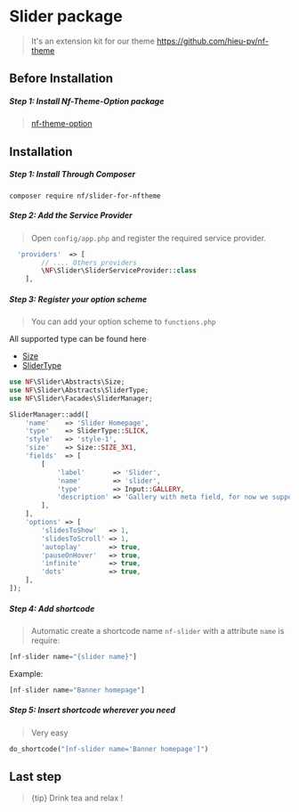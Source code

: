 # Slider package
 > It's an extension kit for our theme https://github.com/hieu-pv/nf-theme 
 
## Before Installation
##### Step 1: Install Nf-Theme-Option package
> [nf-theme-option](https://github.com/hieu-pv/nf-theme-option)

<a name="installation"></a>
## Installation
##### Step 1: Install Through Composer
```
composer require nf/slider-for-nftheme
```
##### Step 2: Add the Service Provider
> Open `config/app.php` and register the required service provider.

```php
  'providers'  => [
        // .... Others providers 
        \NF\Slider\SliderServiceProvider::class
    ],
```

##### Step 3: Register your option scheme
> You can add your option scheme to `functions.php`

All supported type can be found here 
- [Size](https://github.com/garungabc/SliderForNftheme/blob/master/src/Abstracts/Size.php)
- [SliderType](https://github.com/garungabc/SliderForNftheme/blob/master/src/Abstracts/SliderType.php)

```php
use NF\Slider\Abstracts\Size;
use NF\Slider\Abstracts\SliderType;
use NF\Slider\Facades\SliderManager;

SliderManager::add([
    'name'    => 'Slider Homepage',
    'type'    => SliderType::SLICK,
    'style'   => 'style-1',
    'size'    => Size::SIZE_3X1,
    'fields'  => [
        [
            'label'       => 'Slider',
            'name'        => 'slider',
            'type'        => Input::GALLERY,
            'description' => 'Gallery with meta field, for now we support text and textarea on meta field.',
        ],
    ],
    'options' => [
        'slidesToShow'   => 1,
        'slidesToScroll' => 1,
        'autoplay'       => true,
        'pauseOnHover'   => true,
        'infinite'       => true,
        'dots'           => true,
    ],
]);
```

##### Step 4: Add shortcode
> Automatic create a shortcode name `nf-slider` with a attribute `name` is require:

```php
[nf-slider name="{slider name}"]
```

Example:
```php
[nf-slider name="Banner homepage"]
```

##### Step 5: Insert shortcode wherever you need
> Very easy
```php
do_shortcode("[nf-slider name='Banner homepage']")
```

## Last step
> {tip} Drink tea and relax !